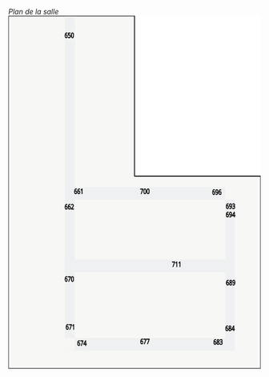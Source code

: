 *Plan de la salle*
<img src="https://raw.githubusercontent.com/dynamid/youpi/master/images/plan.svg" width="100%" height="704">
